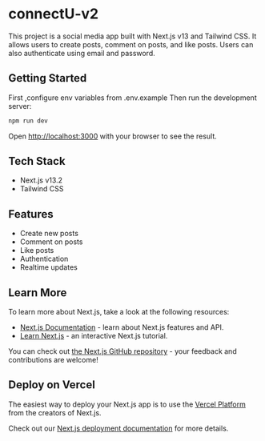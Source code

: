 # connectU-v2

This project is a social media app built with Next.js v13 and Tailwind CSS. It allows users to create posts, comment on posts, and like posts. Users can also authenticate using email and password.



## Getting Started

First ,configure env variables from .env.example
Then run the development server:

```bash
npm run dev

```

Open [http://localhost:3000](http://localhost:3000) with your browser to see the result.

## Tech Stack

- Next.js v13.2
- Tailwind CSS

## Features

- Create new posts
- Comment on posts
- Like posts
- Authentication
- Realtime updates 



## Learn More

To learn more about Next.js, take a look at the following resources:

- [Next.js Documentation](https://nextjs.org/docs) - learn about Next.js features and API.
- [Learn Next.js](https://nextjs.org/learn) - an interactive Next.js tutorial.

You can check out [the Next.js GitHub repository](https://github.com/vercel/next.js/) - your feedback and contributions are welcome!

## Deploy on Vercel

The easiest way to deploy your Next.js app is to use the [Vercel Platform](https://vercel.com/new?utm_medium=default-template&filter=next.js&utm_source=create-next-app&utm_campaign=create-next-app-readme) from the creators of Next.js.

Check out our [Next.js deployment documentation](https://nextjs.org/docs/deployment) for more details.

